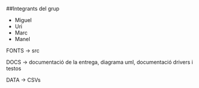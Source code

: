 
##Integrants del grup
- Miguel
- Uri
- Marc
- Manel

FONTS -> src 

DOCS -> documentació de la entrega, diagrama uml, documentació drivers i testos 

DATA -> CSVs